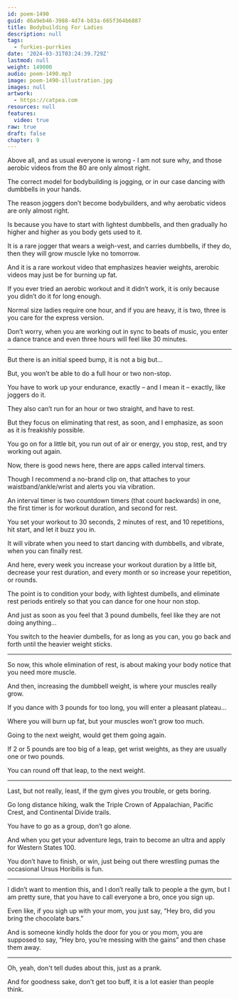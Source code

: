 ```yaml
---
id: poem-1490
guid: d6a9eb46-3988-4d74-b83a-665f364b6887
title: Bodybuilding For Ladies
description: null
tags:
  - furkies-purrkies
date: '2024-03-31T03:24:39.729Z'
lastmod: null
weight: 149000
audio: poem-1490.mp3
image: poem-1490-illustration.jpg
images: null
artwork:
  - https://catpea.com
resources: null
features:
  video: true
raw: true
draft: false
chapter: 9
---
```


Above all, and as usual everyone is wrong - I am not sure why,
and those aerobic videos from the 80 are only almost right.

The correct model for bodybuilding is jogging,
or in our case dancing with dumbbells in your hands.

The reason joggers don’t become bodybuilders,
and why aerobatic videos are only almost right.

Is because you have to start with lightest dumbbells,
and then gradually ho higher and higher as you body gets used to it.

It is a rare jogger that wears a weigh-vest, and carries dumbbells,
if they do, then they will grow muscle lyke no tomorrow.

And it is a rare workout video that emphasizes heavier weights,
arerobic videos may just be for burning up fat.

If you ever tried an aerobic workout and it didn’t work,
it is only because you didn’t do it for long enough.

Normal size ladies require one hour,
and if you are heavy, it is two, three is you care for the express version.

Don’t worry, when you are working out in sync to beats of music,
you enter a dance trance and even three hours will feel like 30 minutes.

---

But there is an initial speed bump,
it is not a big but…

But,
you won’t be able to do a full hour or two non-stop.

You have to work up your endurance,
exactly – and I mean it – exactly, like joggers do it.

They also can’t run for an hour or two straight,
and have to rest.

But they focus on eliminating that rest,
as soon, and I emphasize, as soon as it is freakishly possible.

You go on for a little bit, you run out of air or energy,
you stop, rest, and try working out again.

Now, there is good news here,
there are apps called interval timers.

Though I recommend a no-brand clip on,
that attaches to your waistband/ankle/wrist and alerts you via vibration.

An interval timer is two countdown timers (that count backwards) in one,
the first timer is for workout duration, and second for rest.

You set your workout to 30 seconds, 2 minutes of rest,
and 10 repetitions, hit start, and let it buzz you in.

It will vibrate when you need to start dancing with dumbbells,
and vibrate, when you can finally rest.

And here, every week you increase your workout duration by a little bit,
decrease your rest duration, and every month or so increase your repetition, or rounds.

The point is to condition your body, with lightest dumbells,
and eliminate rest periods entirely so that you can dance for one hour non stop.

And just as soon as you feel that 3 pound dumbells,
feel like they are not doing anything…

You switch to the heavier dumbells, for as long as you can,
you go back and forth until the heavier weight sticks.

---

So now, this whole elimination of rest,
is about making your body notice that you need more muscle.

And then, increasing the dumbbell weight,
is where your muscles really grow.

If you dance with 3 pounds for too long,
you will enter a pleasant plateau…

Where you will burn up fat,
but your muscles won’t grow too much.

Going to the next weight,
would get them going again.

If 2 or 5 pounds are too big of a leap,
get wrist weights,  as they are usually one or two pounds.

You can round off that leap,
to the next weight.

---

Last, but not really, least,
if the gym gives you trouble, or gets boring.

Go long distance hiking,
walk the Triple Crown of Appalachian, Pacific Crest, and Continental Divide trails.

You have to go as a group,
don’t go alone.

And when you get your adventure legs,
train to become an ultra and apply for Western States 100.

You don’t have to finish, or win,
just being out there wrestling pumas the occasional Ursus Horibilis is fun.

---

I didn’t want to mention this, and I don’t really talk to people a the gym,
but I am pretty sure, that you have to call everyone a bro, once you sign up.

Even like, if you sigh up with your mom,
you just say, “Hey bro, did you bring the chocolate bars.”

And is someone kindly holds the door for you or you mom, you are supposed to say,
“Hey bro, you’re messing with the gains” and then chase them away.

---

Oh, yeah, don't tell dudes about this,
just as a prank.

And for goodness sake, don't get too buff,
it is a lot easier than people think.
